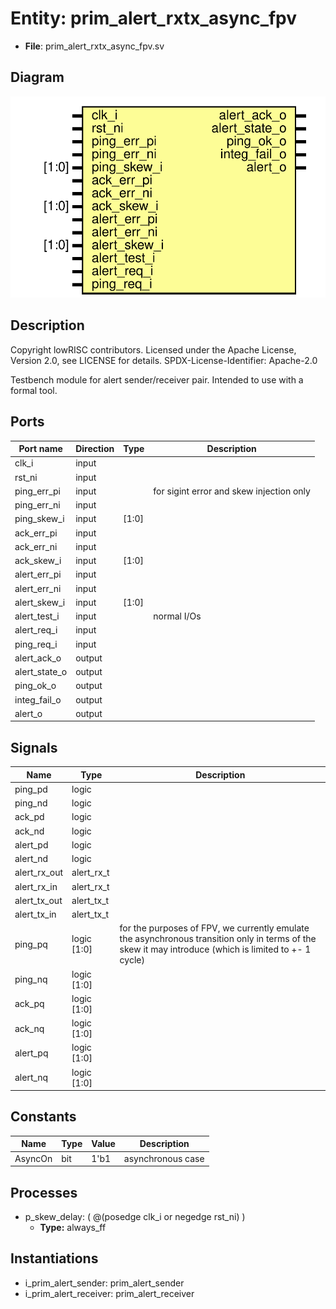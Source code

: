 # Entity: prim_alert_rxtx_async_fpv

- **File**: prim_alert_rxtx_async_fpv.sv
## Diagram

![Diagram](prim_alert_rxtx_async_fpv.svg "Diagram")
## Description

 Copyright lowRISC contributors.
 Licensed under the Apache License, Version 2.0, see LICENSE for details.
 SPDX-License-Identifier: Apache-2.0

 Testbench module for alert sender/receiver pair. Intended to use with
 a formal tool.

## Ports

| Port name     | Direction | Type  | Description                               |
| ------------- | --------- | ----- | ----------------------------------------- |
| clk_i         | input     |       |                                           |
| rst_ni        | input     |       |                                           |
| ping_err_pi   | input     |       |  for sigint error and skew injection only |
| ping_err_ni   | input     |       |                                           |
| ping_skew_i   | input     | [1:0] |                                           |
| ack_err_pi    | input     |       |                                           |
| ack_err_ni    | input     |       |                                           |
| ack_skew_i    | input     | [1:0] |                                           |
| alert_err_pi  | input     |       |                                           |
| alert_err_ni  | input     |       |                                           |
| alert_skew_i  | input     | [1:0] |                                           |
| alert_test_i  | input     |       |  normal I/Os                              |
| alert_req_i   | input     |       |                                           |
| ping_req_i    | input     |       |                                           |
| alert_ack_o   | output    |       |                                           |
| alert_state_o | output    |       |                                           |
| ping_ok_o     | output    |       |                                           |
| integ_fail_o  | output    |       |                                           |
| alert_o       | output    |       |                                           |
## Signals

| Name         | Type        | Description                                                                                                                                              |
| ------------ | ----------- | -------------------------------------------------------------------------------------------------------------------------------------------------------- |
| ping_pd      | logic       |                                                                                                                                                          |
| ping_nd      | logic       |                                                                                                                                                          |
| ack_pd       | logic       |                                                                                                                                                          |
| ack_nd       | logic       |                                                                                                                                                          |
| alert_pd     | logic       |                                                                                                                                                          |
| alert_nd     | logic       |                                                                                                                                                          |
| alert_rx_out | alert_rx_t  |                                                                                                                                                          |
| alert_rx_in  | alert_rx_t  |                                                                                                                                                          |
| alert_tx_out | alert_tx_t  |                                                                                                                                                          |
| alert_tx_in  | alert_tx_t  |                                                                                                                                                          |
| ping_pq      | logic [1:0] |  for the purposes of FPV, we currently emulate the asynchronous transition  only in terms of the skew it may introduce (which is limited to +- 1 cycle)  |
| ping_nq      | logic [1:0] |                                                                                                                                                          |
| ack_pq       | logic [1:0] |                                                                                                                                                          |
| ack_nq       | logic [1:0] |                                                                                                                                                          |
| alert_pq     | logic [1:0] |                                                                                                                                                          |
| alert_nq     | logic [1:0] |                                                                                                                                                          |
## Constants

| Name    | Type | Value | Description         |
| ------- | ---- | ----- | ------------------- |
| AsyncOn | bit  | 1'b1  |  asynchronous case  |
## Processes
- p_skew_delay: ( @(posedge clk_i or negedge rst_ni) )
  - **Type:** always_ff
## Instantiations

- i_prim_alert_sender: prim_alert_sender
- i_prim_alert_receiver: prim_alert_receiver
